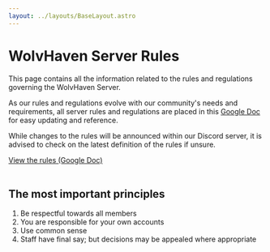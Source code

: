 ```yaml
---
layout: ../layouts/BaseLayout.astro
---
```


# WolvHaven Server Rules

This page contains all the information related to the rules and regulations governing the WolvHaven Server.

As our rules and regulations evolve with our community's needs and requirements, all server rules and regulations are placed in this <a href="https://docs.google.com/document/d/19VFOn55_cTIcSmDWYTzYA-rvLrf0BFXXeCwevavKg5s/" target="_blank">Google Doc</a> for easy updating and reference. 

While changes to the rules will be announced within our Discord server, it is advised to check on the latest definition of the rules if unsure.

<a href="https://docs.google.com/document/d/19VFOn55_cTIcSmDWYTzYA-rvLrf0BFXXeCwevavKg5s/edit" target="_blank" class="text-main-50 bg-transparent hover:bg-main-50 hover:text-white rounded-md px-5 py-2.5 border-2 border-main-50">
	View the rules (Google Doc)
</a>
<br/><br/>

## The most important principles
1. Be respectful towards all members
1. You are responsible for your own accounts
1. Use common sense
1. Staff have final say; but decisions may be appealed where appropriate


